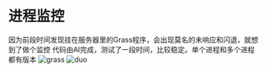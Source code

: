 # 进程监控
因为前段时间发现挂在服务器里的Grass程序，会出现莫名的未响应和闪退，就想到了做个监控
代码由AI完成，测试了一段时间，比较稳定。单个进程和多个进程都有版本
![grass](https://github.com/user-attachments/assets/eefbf970-2894-4dfd-b0c2-9f8b9ca77760)
![duo](https://github.com/user-attachments/assets/6c829bb3-a2d4-4d2d-b1cf-05c6ed0f4893)
